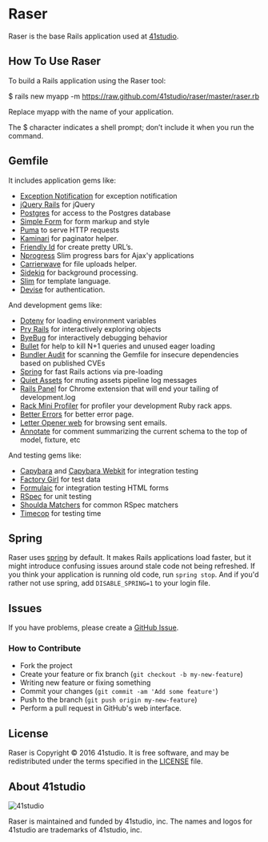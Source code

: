 # Raser

Raser is the base Rails application used at
[41studio](http://www.41studio.com/).

## How To Use Raser

To build a Rails application using the Raser tool:

$ rails new myapp -m https://raw.github.com/41studio/raser/master/raser.rb

Replace myapp with the name of your application.

The $ character indicates a shell prompt; don’t include it when you run the command.


## Gemfile

It includes application gems like:

* [Exception Notification](https://github.com/smartinez87/exception_notification) for exception notification
* [jQuery Rails](https://github.com/rails/jquery-rails) for jQuery
* [Postgres](https://github.com/ged/ruby-pg) for access to the Postgres database
* [Simple Form](https://github.com/plataformatec/simple_form) for form markup
  and style
* [Puma](https://github.com/puma/puma) to serve HTTP requests
* [Kaminari](https://github.com/amatsuda/kaminari) for paginator helper.
* [Friendly Id](https://github.com/norman/friendly_id) for create pretty URL’s.
* [Nprogress](https://github.com/caarlos0/nprogress-rails) Slim progress bars for Ajax'y applications
* [Carrierwave](https://github.com/carrierwaveuploader/carrierwave) for file uploads helper.
* [Sidekiq](https://github.com/mperham/sidekiq) for background processing.
* [Slim](https://github.com/slim-template/slim-rails) for template language.
* [Devise](https://github.com/plataformatec/devise) for authentication.

And development gems like:

* [Dotenv](https://github.com/bkeepers/dotenv) for loading environment variables
* [Pry Rails](https://github.com/rweng/pry-rails) for interactively exploring
  objects
* [ByeBug](https://github.com/deivid-rodriguez/byebug) for interactively
  debugging behavior
* [Bullet](https://github.com/flyerhzm/bullet) for help to kill N+1 queries and
  unused eager loading
* [Bundler Audit](https://github.com/rubysec/bundler-audit) for scanning the
  Gemfile for insecure dependencies based on published CVEs
* [Spring](https://github.com/rails/spring) for fast Rails actions via
  pre-loading
* [Quiet Assets](https://github.com/evrone/quiet_assets) for muting assets
  pipeline log messages
* [Rails Panel](https://github.com/dejan/rails_panel) for Chrome extension that will end your tailing of
  development.log
* [Rack Mini Profiler](https://github.com/MiniProfiler/rack-mini-profiler) for profiler your 
  development Ruby rack apps.
* [Better Errors](https://github.com/charliesome/better_errors) for better error page.
* [Letter Opener web](https://github.com/fgrehm/letter_opener_web) for browsing sent emails.
* [Annotate](https://github.com/ctran/annotate_models) for comment summarizing the current schema to the top of model, fixture, etc

And testing gems like:

* [Capybara](https://github.com/jnicklas/capybara) and
  [Capybara Webkit](https://github.com/thoughtbot/capybara-webkit) for
  integration testing
* [Factory Girl](https://github.com/thoughtbot/factory_girl) for test data
* [Formulaic](https://github.com/thoughtbot/formulaic) for integration testing
  HTML forms
* [RSpec](https://github.com/rspec/rspec) for unit testing
* [Shoulda Matchers](https://github.com/thoughtbot/shoulda-matchers) for common
  RSpec matchers
* [Timecop](https://github.com/ferndopolis/timecop-console) for testing time

## Spring

Raser uses [spring](https://github.com/rails/spring) by default.
It makes Rails applications load faster, but it might introduce confusing issues
around stale code not being refreshed.
If you think your application is running old code, run `spring stop`.
And if you'd rather not use spring, add `DISABLE_SPRING=1` to your login file.


## Issues

If you have problems, please create a
[GitHub Issue](https://github.com/41studio/raser/issues).

### How to Contribute

* Fork the project
* Create your feature or fix branch (`git checkout -b my-new-feature`)
* Writing new feature or fixing something
* Commit your changes (`git commit -am 'Add some feature'`)
* Push to the branch (`git push origin my-new-feature`)
* Perform a pull request in GitHub's web interface.

## License

Raser is Copyright © 2016 41studio.
It is free software,
and may be redistributed under the terms specified in the [LICENSE] file.

[LICENSE]: LICENSE

## About 41studio

![41studio](https://fourtyonestudio-staging.s3.amazonaws.com/production/41studio-logo-ec333a1c8495d35e96a13e415d7579f0.png)

Raser is maintained and funded by 41studio, inc.
The names and logos for 41studio are trademarks of 41studio, inc.